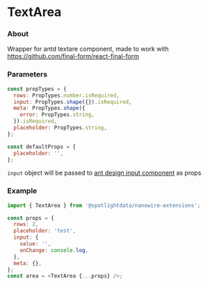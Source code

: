 # TextArea

### About

Wrapper for antd textare component, made to work with https://github.com/final-form/react-final-form

### Parameters

```javascript
const propTypes = {
  rows: PropTypes.number.isRequired,
  input: PropTypes.shape({}).isRequired,
  meta: PropTypes.shape({
    error: PropTypes.string,
  }).isRequired,
  placeholder: PropTypes.string,
};

const defaultProps = {
  placeholder: '',
};
```

`input` object will be passed to [ant design input component](https://ant.design/components/input/) as props

### Example

```javascript
import { TextArea } from '@spotlightdata/nanowire-extensions';

const props = {
  rows: 2,
  placeholder: 'test',
  input: {
    value: '',
    onChange: console.log,
  },
  meta: {},
};
const area = <TextArea {...props} />;
```
